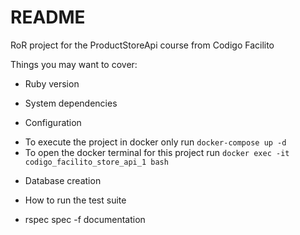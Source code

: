 # README

RoR project for the ProductStoreApi course from Codigo Facilito

Things you may want to cover:

* Ruby version

* System dependencies

* Configuration
- To execute the project in docker only run `docker-compose up -d`
- To open the docker terminal for this project run `docker exec -it codigo_facilito_store_api_1 bash`

* Database creation

* How to run the test suite
- rspec spec -f documentation
